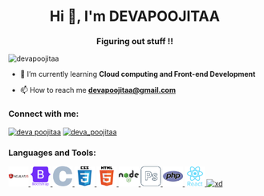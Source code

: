 <h1 align="center">Hi 👋, I'm DEVAPOOJITAA</h1>
<h3 align="center">Figuring out stuff !!</h3>

<p align="left"> <img src="https://komarev.com/ghpvc/?username=devapoojitaa&label=Profile%20views&color=0e75b6&style=flat" alt="devapoojitaa" /> </p>

- 🔭 I’m currently learning **Cloud computing and Front-end Development**

- 📫 How to reach me **devapoojitaa@gmail.com**

<h3 align="left">Connect with me:</h3>
<p align="left">
<a href="https://linkedin.com/in/deva poojitaa" target="blank"><img align="center" src="https://cdn.jsdelivr.net/npm/simple-icons@3.0.1/icons/linkedin.svg" alt="deva poojitaa" height="30" width="40" /></a>
<a href="https://instagram.com/deva_poojitaa" target="blank"><img align="center" src="https://cdn.jsdelivr.net/npm/simple-icons@3.0.1/icons/instagram.svg" alt="deva_poojitaa" height="30" width="40" /></a>
</p>

<h3 align="left">Languages and Tools:</h3>
<p align="left"> <a href="https://angular.io" target="_blank"> <img src="https://raw.githubusercontent.com/devicons/devicon/master/icons/angularjs/angularjs-original-wordmark.svg" alt="angularjs" width="40" height="40"/> </a> <a href="https://getbootstrap.com" target="_blank"> <img src="https://raw.githubusercontent.com/devicons/devicon/master/icons/bootstrap/bootstrap-plain-wordmark.svg" alt="bootstrap" width="40" height="40"/> </a> <a href="https://www.cprogramming.com/" target="_blank"> <img src="https://raw.githubusercontent.com/devicons/devicon/master/icons/c/c-original.svg" alt="c" width="40" height="40"/> </a> <a href="https://www.w3schools.com/css/" target="_blank"> <img src="https://raw.githubusercontent.com/devicons/devicon/master/icons/css3/css3-original-wordmark.svg" alt="css3" width="40" height="40"/> </a> <a href="https://www.w3.org/html/" target="_blank"> <img src="https://raw.githubusercontent.com/devicons/devicon/master/icons/html5/html5-original-wordmark.svg" alt="html5" width="40" height="40"/> </a> <a href="https://nodejs.org" target="_blank"> <img src="https://raw.githubusercontent.com/devicons/devicon/master/icons/nodejs/nodejs-original-wordmark.svg" alt="nodejs" width="40" height="40"/> </a> <a href="https://www.photoshop.com/en" target="_blank"> <img src="https://raw.githubusercontent.com/devicons/devicon/master/icons/photoshop/photoshop-line.svg" alt="photoshop" width="40" height="40"/> </a> <a href="https://www.php.net" target="_blank"> <img src="https://raw.githubusercontent.com/devicons/devicon/master/icons/php/php-original.svg" alt="php" width="40" height="40"/> </a> <a href="https://reactjs.org/" target="_blank"> <img src="https://raw.githubusercontent.com/devicons/devicon/master/icons/react/react-original-wordmark.svg" alt="react" width="40" height="40"/> </a> <a href="https://www.adobe.com/products/xd.html" target="_blank"> <img src="https://cdn.worldvectorlogo.com/logos/adobe-xd.svg" alt="xd" width="40" height="40"/> </a> </p>
